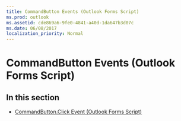 ```yaml
---
title: CommandButton Events (Outlook Forms Script)
ms.prod: outlook
ms.assetid: cde869a6-9fe0-4841-a40d-1da647b3d07c
ms.date: 06/08/2017
localization_priority: Normal
---
```



# CommandButton Events (Outlook Forms Script)

## In this section


-  [CommandButton.Click Event (Outlook Forms Script)](Outlook.commandbutton.click.md)
    

